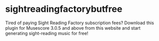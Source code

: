 # sightreadingfactorybutfree
Tired of paying Sight Reading Factory subscription fees? Download this plugin for Musescore 3.0.5 and above from this website and start generating sight-reading music for free!
